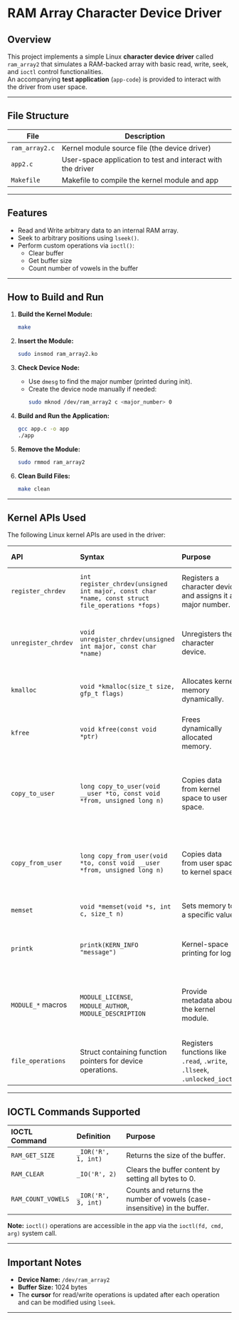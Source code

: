 # RAM Array Character Device Driver

## Overview

This project implements a simple Linux **character device driver** called `ram_array2` that simulates a RAM-backed array with basic read, write, seek, and `ioctl` control functionalities.  
An accompanying **test application** (`app-code`) is provided to interact with the driver from user space.

---

## File Structure

| File         | Description                                              |
|--------------|-----------------------------------------------------------|
| `ram_array2.c` | Kernel module source file (the device driver)             |
| `app2.c`      | User-space application to test and interact with the driver |
| `Makefile`   | Makefile to compile the kernel module and app               |

---

## Features

- Read and Write arbitrary data to an internal RAM array.
- Seek to arbitrary positions using `lseek()`.
- Perform custom operations via `ioctl()`:
  - Clear buffer
  - Get buffer size
  - Count number of vowels in the buffer

---

## How to Build and Run

1. **Build the Kernel Module:**
   ```bash
   make
   ```

2. **Insert the Module:**
   ```bash
   sudo insmod ram_array2.ko
   ```

3. **Check Device Node:**
   - Use `dmesg` to find the major number (printed during init).
   - Create the device node manually if needed:
     ```bash
     sudo mknod /dev/ram_array2 c <major_number> 0
     ```

4. **Build and Run the Application:**
   ```bash
   gcc app.c -o app
   ./app
   ```

5. **Remove the Module:**
   ```bash
   sudo rmmod ram_array2
   ```

6. **Clean Build Files:**
   ```bash
   make clean
   ```

---

## Kernel APIs Used

The following Linux kernel APIs are used in the driver:

| API | Syntax | Purpose | When to Use |
|:---|:---|:---|:---|
| `register_chrdev` | `int register_chrdev(unsigned int major, const char *name, const struct file_operations *fops)` | Registers a character device and assigns it a major number. | When initializing a simple character device. |
| `unregister_chrdev` | `void unregister_chrdev(unsigned int major, const char *name)` | Unregisters the character device. | During cleanup when removing the module. |
| `kmalloc` | `void *kmalloc(size_t size, gfp_t flags)` | Allocates kernel memory dynamically. | To allocate buffer for storing data. |
| `kfree` | `void kfree(const void *ptr)` | Frees dynamically allocated memory. | During cleanup to prevent memory leaks. |
| `copy_to_user` | `long copy_to_user(void __user *to, const void *from, unsigned long n)` | Copies data from kernel space to user space. | When returning data to user processes (e.g., in read or ioctl). |
| `copy_from_user` | `long copy_from_user(void *to, const void __user *from, unsigned long n)` | Copies data from user space to kernel space. | When receiving data from user processes (e.g., in write). |
| `memset` | `void *memset(void *s, int c, size_t n)` | Sets memory to a specific value. | To clear the buffer contents. |
| `printk` | `printk(KERN_INFO "message")` | Kernel-space printing for logs. | For debugging or logging kernel activities. |
| `MODULE_*` macros | `MODULE_LICENSE`, `MODULE_AUTHOR`, `MODULE_DESCRIPTION` | Provide metadata about the kernel module. | Required for proper module information display and licensing. |
| `file_operations` | Struct containing function pointers for device operations. | Registers functions like `.read`, `.write`, `.llseek`, `.unlocked_ioctl`. | To define device behavior for system calls. |

---

## IOCTL Commands Supported

| IOCTL Command | Definition | Purpose |
|:---|:---|:---|
| `RAM_GET_SIZE` | `_IOR('R', 1, int)` | Returns the size of the buffer. |
| `RAM_CLEAR` | `_IO('R', 2)` | Clears the buffer content by setting all bytes to 0. |
| `RAM_COUNT_VOWELS` | `_IOR('R', 3, int)` | Counts and returns the number of vowels (case-insensitive) in the buffer. |

**Note:** `ioctl()` operations are accessible in the app via the `ioctl(fd, cmd, arg)` system call.

---

## Important Notes

- **Device Name:** `/dev/ram_array2`
- **Buffer Size:** 1024 bytes
- The **cursor** for read/write operations is updated after each operation and can be modified using `lseek`.

---
